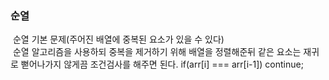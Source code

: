 ### 순열
​
순열 기본 문제(주어진 배열에 중복된 요소가 있을 수 있다) <br/>
​
순열 알고리즘을 사용하되 중복을 제거하기 위해 배열을 정렬해준뒤 같은 요소는 재귀로 뻗어나가지 않게끔 조건검사를 해주면 된다. if(arr[i] === arr[i-1]) continue;
​
​